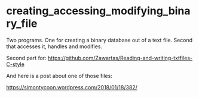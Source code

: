 # creating_accessing_modifying_binary_file
Two programs. One for creating a binary database out of a text file. Second that accesses it, handles and modifies.

Second part for:
https://github.com/Zawartas/Reading-and-writing-txtfiles-C-style

And here is a post about one of those files:

https://simontycoon.wordpress.com/2018/01/18/382/
